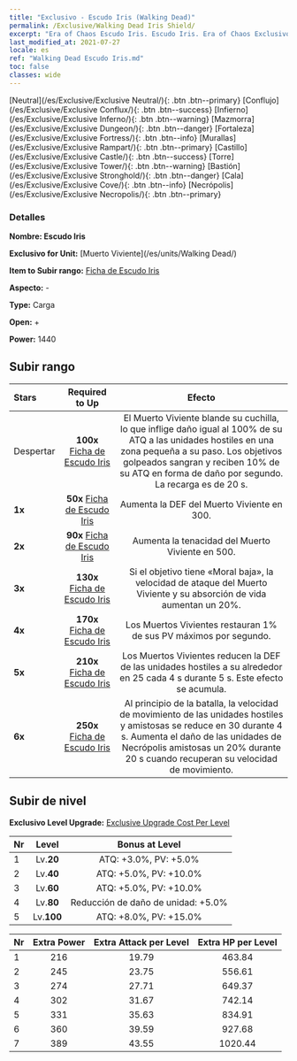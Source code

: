 ```yaml
---
title: "Exclusivo - Escudo Iris (Walking Dead)"
permalink: /Exclusive/Walking Dead Iris Shield/
excerpt: "Era of Chaos Escudo Iris. Escudo Iris. Era of Chaos Exclusivo Escudo Iris. Muerto Viviente Exclusivo."
last_modified_at: 2021-07-27
locale: es
ref: "Walking Dead Escudo Iris.md"
toc: false
classes: wide
---
```

 [Neutral](/es/Exclusive/Exclusive Neutral/){: .btn .btn--primary} [Conflujo](/es/Exclusive/Exclusive Conflux/){: .btn .btn--success} [Infierno](/es/Exclusive/Exclusive Inferno/){: .btn .btn--warning} [Mazmorra](/es/Exclusive/Exclusive Dungeon/){: .btn .btn--danger} [Fortaleza](/es/Exclusive/Exclusive Fortress/){: .btn .btn--info} [Murallas](/es/Exclusive/Exclusive Rampart/){: .btn .btn--primary} [Castillo](/es/Exclusive/Exclusive Castle/){: .btn .btn--success} [Torre](/es/Exclusive/Exclusive Tower/){: .btn .btn--warning} [Bastión](/es/Exclusive/Exclusive Stronghold/){: .btn .btn--danger} [Cala](/es/Exclusive/Exclusive Cove/){: .btn .btn--info} [Necrópolis](/es/Exclusive/Exclusive Necropolis/){: .btn .btn--primary} 

### Detalles
 **Nombre: Escudo Iris** 

 **Exclusivo for Unit:** [Muerto Viviente](/es/units/Walking Dead/) 

 **Item to Subir rango:** [Ficha de Escudo Iris](/ItemsES/con_913/)

 **Aspecto:** -

 **Type:** Carga

 **Open:** +

 **Power:** 1440

## Subir rango

  |     Stars    |  Required to Up | Efecto |
  |:-------------|:---------------:|:---------------:|
  |  Despertar  | **100x** [Ficha de Escudo Iris](/ItemsES/con_913/) | <Matanza> El Muerto Viviente blande su cuchilla, lo que inflige daño igual al 100% de su ATQ a las unidades hostiles en una zona pequeña a su paso. Los objetivos golpeados sangran y reciben 10% de su ATQ en forma de daño por segundo. La recarga es de 20 s. |
  | **1x** <i class="fas fa-star"/> | **50x** [Ficha de Escudo Iris](/ItemsES/con_913/) | Aumenta la DEF del Muerto Viviente en 300. |
  | **2x** <i class="fas fa-star"/> | **90x** [Ficha de Escudo Iris](/ItemsES/con_913/) | Aumenta la tenacidad del Muerto Viviente en 500. |
  | **3x** <i class="fas fa-star"/> | **130x** [Ficha de Escudo Iris](/ItemsES/con_913/) | Si el objetivo tiene «Moral baja», la velocidad de ataque del Muerto Viviente y su absorción de vida aumentan un 20%. |
  | **4x** <i class="fas fa-star"/> | **170x** [Ficha de Escudo Iris](/ItemsES/con_913/) | Los Muertos Vivientes restauran 1% de sus PV máximos por segundo. |
  | **5x** <i class="fas fa-star"/> | **210x** [Ficha de Escudo Iris](/ItemsES/con_913/) | Los Muertos Vivientes reducen la DEF de las unidades hostiles a su alrededor en 25 cada 4 s durante 5 s. Este efecto se acumula. |
  | **6x** <i class="fas fa-star"/> | **250x** [Ficha de Escudo Iris](/ItemsES/con_913/) | Al principio de la batalla, la velocidad de movimiento de las unidades hostiles y amistosas se reduce en 30 durante 4 s. Aumenta el daño de las unidades de Necrópolis amistosas un 20% durante 20 s cuando recuperan su velocidad de movimiento. |


## Subir de nivel
 **Exclusivo Level Upgrade:** [Exclusive Upgrade Cost Per Level](/Exclusive/ExclusiveUpgradeCostPerLevel/)

  |  Nr  |   Level  | Bonus at Level |
  |:-----|:--------:|:--------------:|
  | 1 | Lv.**20** | ATQ: +3.0%, PV: +5.0% |
  | 2 | Lv.**40** | ATQ: +5.0%, PV: +10.0% |
  | 3 | Lv.**60** | ATQ: +5.0%, PV: +10.0% |
  | 4 | Lv.**80** | Reducción de daño de unidad: +5.0% |
  | 5 | Lv.**100** | ATQ: +8.0%, PV: +15.0% |


  |  Nr  |  Extra Power | Extra Attack per Level | Extra HP per Level |
  |:-----|:--------:|:--------:|:--------:|
  | 1 | 216 | 19.79 | 463.84 |
  | 2 | 245 | 23.75 | 556.61 |
  | 3 | 274 | 27.71 | 649.37 |
  | 4 | 302 | 31.67 | 742.14 |
  | 5 | 331 | 35.63 | 834.91 |
  | 6 | 360 | 39.59 | 927.68 |
  | 7 | 389 | 43.55 | 1020.44 |


